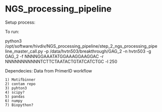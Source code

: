 # NGS_processing_pipeline

Setup process:

To run:

python3 /opt/software/hivdiv/NGS_processing_pipeline/step_2_ngs_processing_pipeline_master_call.py -p /data/hvtn503/breakthrough/GAG_2 -n hvtn503 -g GAG_2 -f NNNNGGAAATATGGAAAGGAAGGAC -r NNNNNNNNNNNTCTTCTAATACTGTATCATCTGC -l 250

Dependecies:
Data from PrimerID workflow

    1) Motifbinner
    2) contam repo
    3) pyhton3
    4) scipy?
    5) pandas
    6) numpy
    7) Biopython?  
  
